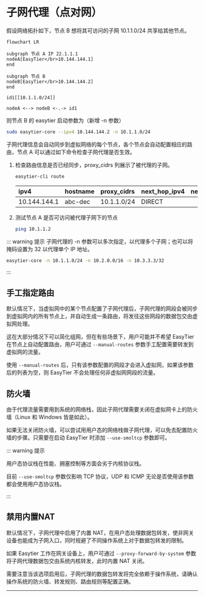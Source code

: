 # 子网代理（点对网）

假设网络拓扑如下，节点 B 想将其可访问的子网 10.1.1.0/24 共享给其他节点。

```mermaid
flowchart LR

subgraph 节点 A IP 22.1.1.1
nodeA[EasyTier</br>10.144.144.1]
end

subgraph 节点 B
nodeB[EasyTier</br>10.144.144.2]
end

id1[[10.1.1.0/24]]

nodeA <--> nodeB <-.-> id1

```

则节点 B 的 easytier 启动参数为（新增 -n 参数）

```sh
sudo easytier-core --ipv4 10.144.144.2 -n 10.1.1.0/24
```

子网代理信息会自动同步到虚拟网络的每个节点，各个节点会自动配置相应的路由，节点 A 可以通过如下命令检查子网代理是否生效。

1. 检查路由信息是否已经同步，proxy_cidrs 列展示了被代理的子网。

   ```sh
   easytier-cli route
   ```

   | ipv4         | hostname | proxy_cidrs | next_hop_ipv4 | next_hop_hostname | next_hop_lat | cost |
   | :----------- | :------- | :---------- | :------------ | :---------------- | :----------- | :--- |
   | 10.144.144.1 | abc-dec  | 10.1.1.0/24 | DIRECT        |                   | 3.25         | 1    |

2. 测试节点 A 是否可访问被代理子网下的节点

   ```sh
   ping 10.1.1.2
   ```

::: warning 提示
子网代理的 -n 参数可以多次指定，以代理多个子网；也可以将掩码设置为 32 以代理单个 IP 地址。

```sh
easytier-core -n 10.1.1.0/24 -n 10.2.0.0/16 -n 10.3.3.3/32
```

:::

## 手工指定路由

默认情况下，当虚拟网中的某个节点配置了子网代理后，子网代理的网段会被同步到虚拟网内的所有节点上，并自动生成一条路由，将发往这些网段的数据包交由虚拟网处理。

这在大部分情况下可以简化组网，但在有些场景下，用户可能并不希望 EasyTier 在节点上自动配置路由，用户可通过 `--manual-routes` 参数手工配置需要转发到虚拟网的流量。

使用 `--manual-routes` 后，只有该参数配置的网段才会进入虚拟网，如果该参数后的列表为空，则 EasyTier 不会处理任何非虚拟网网段的流量。

## 防火墙

由于代理流量需要用到系统的网络栈，因此子网代理需要关闭在虚拟网卡上的防火墙（Linux 和 Windows 皆是如此）。

如果无法关闭防火墙，可以尝试用用户态的网络栈做子网代理，可以免去配置防火墙的步骤。只需要在启动 EasyTier 时添加 `--use-smoltcp` 参数即可。

::: warning 提示

用户态协议栈在性能、拥塞控制等方面会劣于内核协议栈。

目前 `--use-smoltcp` 参数仅影响 TCP 协议，UDP 和 ICMP 无论是否使用该参数都会使用用户态协议栈。

:::

## 禁用内置NAT

默认情况下，子网代理中启用了内置 NAT，在用户态处理数据包转发，使非网关设备也能成为子网入口，同时规避了不同操作系统上对于数据包转发的限制。

如果 Easytier 工作在网关设备上，用户可通过 `--proxy-forward-by-system` 参数将子网代理数据包交由系统内核转发，此时内置 NAT 关闭。

需要注意当该选项启用后，子网代理的数据包转发将完全依赖于操作系统，请确认操作系统的防火墙、转发规则、路由规则等配置正确。

---
